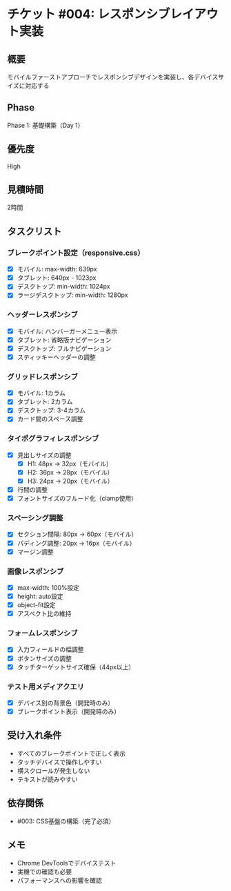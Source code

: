 # チケット #004: レスポンシブレイアウト実装

## 概要
モバイルファーストアプローチでレスポンシブデザインを実装し、各デバイスサイズに対応する

## Phase
Phase 1: 基礎構築（Day 1）

## 優先度
High

## 見積時間
2時間

## タスクリスト

### ブレークポイント設定（responsive.css）
- [x] モバイル: max-width: 639px
- [x] タブレット: 640px - 1023px
- [x] デスクトップ: min-width: 1024px
- [x] ラージデスクトップ: min-width: 1280px

### ヘッダーレスポンシブ
- [x] モバイル: ハンバーガーメニュー表示
- [x] タブレット: 省略版ナビゲーション
- [x] デスクトップ: フルナビゲーション
- [x] スティッキーヘッダーの調整

### グリッドレスポンシブ
- [x] モバイル: 1カラム
- [x] タブレット: 2カラム
- [x] デスクトップ: 3-4カラム
- [x] カード間のスペース調整

### タイポグラフィレスポンシブ
- [x] 見出しサイズの調整
  - [x] H1: 48px → 32px（モバイル）
  - [x] H2: 36px → 28px（モバイル）
  - [x] H3: 24px → 20px（モバイル）
- [x] 行間の調整
- [x] フォントサイズのフルード化（clamp使用）

### スペーシング調整
- [x] セクション間隔: 80px → 60px（モバイル）
- [x] パディング調整: 20px → 16px（モバイル）
- [x] マージン調整

### 画像レスポンシブ
- [x] max-width: 100%設定
- [x] height: auto設定
- [x] object-fit設定
- [x] アスペクト比の維持

### フォームレスポンシブ
- [x] 入力フィールドの幅調整
- [x] ボタンサイズの調整
- [x] タッチターゲットサイズ確保（44px以上）

### テスト用メディアクエリ
- [x] デバイス別の背景色（開発時のみ）
- [x] ブレークポイント表示（開発時のみ）

## 受け入れ条件
- すべてのブレークポイントで正しく表示
- タッチデバイスで操作しやすい
- 横スクロールが発生しない
- テキストが読みやすい

## 依存関係
- #003: CSS基盤の構築（完了必須）

## メモ
- Chrome DevToolsでデバイステスト
- 実機での確認も必要
- パフォーマンスへの影響を確認